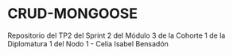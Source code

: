 # CRUD-MONGOOSE
Repositorio del TP2 del Sprint 2 del Módulo 3 de la Cohorte 1 de la Diplomatura 1 del Nodo 1 - Celia Isabel Bensadón
